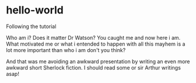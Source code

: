 # hello-world
Following the tutorial

Who am i?
Does it matter Dr Watson? You caught me and now here i am.
What motivated me or what i entended to happen with all this
mayhem is a lot more important than who i am don't you think?

And that was me avoiding an awkward presentation by writing an
even more awkward short Sherlock fiction. I should read some
or sir Arthur writings asap!
